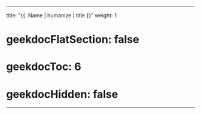 <!--
SPDX-FileCopyrightText: 2024 Geekdoc contributors

SPDX-License-Identifier: MIT
-->

---
title: "{{ .Name | humanize | title }}"
weight: 1
# geekdocFlatSection: false
# geekdocToc: 6
# geekdocHidden: false
---
